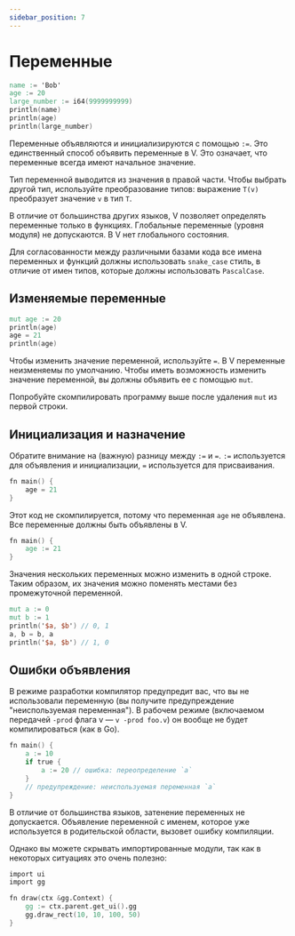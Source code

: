 ```yaml
---
sidebar_position: 7
---
```


# Переменные

```v
name := 'Bob'
age := 20
large_number := i64(9999999999)
println(name)
println(age)
println(large_number)
```

Переменные объявляются и инициализируются с помощью `:=`. Это единственный способ объявить переменные в V. Это означает, что переменные всегда имеют начальное значение.

Тип переменной выводится из значения в правой части. Чтобы выбрать другой тип, используйте преобразование типов: выражение `T(v)` преобразует значение `v` в тип `T`.

В отличие от большинства других языков, V позволяет определять переменные только в функциях. Глобальные переменные (уровня модуля) не допускаются. В V нет глобального состояния.

Для согласованности между различными базами кода все имена переменных и функций должны использовать `snake_case` стиль, в отличие от имен типов, которые должны использовать `PascalCase`.

## Изменяемые переменные

```v
mut age := 20
println(age)
age = 21
println(age)
```

Чтобы изменить значение переменной, используйте `=`. В V переменные неизменяемы по умолчанию. Чтобы иметь возможность изменить значение переменной, вы должны объявить ее с помощью `mut`.

Попробуйте скомпилировать программу выше после удаления `mut` из первой строки.

## Инициализация и назначение

Обратите внимание на (важную) разницу между `:=` и `=`.
`:=` используется для объявления и инициализации, `=` используется для присваивания.

```v failcompile
fn main() {
	age = 21
}
```

Этот код не скомпилируется, потому что переменная `age` не объявлена. Все переменные должны быть объявлены в V.

```v
fn main() {
	age := 21
}
```

Значения нескольких переменных можно изменить в одной строке. Таким образом, их значения можно поменять местами без промежуточной переменной.

```v
mut a := 0
mut b := 1
println('$a, $b') // 0, 1
a, b = b, a
println('$a, $b') // 1, 0
```

## Ошибки объявления

В режиме разработки компилятор предупредит вас, что вы не использовали переменную (вы получите предупреждение "неиспользуемая переменная"). В рабочем режиме (включаемом передачей `-prod` флага v — `v -prod foo.v`) он вообще не будет компилироваться (как в Go).

```v
fn main() {
	a := 10
	if true {
		a := 20 // ошибка: переопределение `a`
	}
	// предупреждение: неиспользуемая переменная `a`
}
```

В отличие от большинства языков, затенение переменных не допускается. Объявление переменной с именем, которое уже используется в родительской области, вызовет ошибку компиляции.

Однако вы можете скрывать импортированные модули, так как в некоторых ситуациях это очень полезно:

```v
import ui
import gg

fn draw(ctx &gg.Context) {
	gg := ctx.parent.get_ui().gg
	gg.draw_rect(10, 10, 100, 50)
}
```